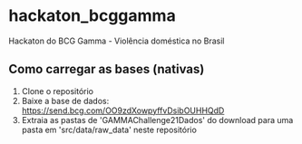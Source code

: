 # hackaton_bcggamma
Hackaton do BCG Gamma - Violência doméstica no Brasil


## Como carregar as bases (nativas)

1. Clone o repositório
2. Baixe a base de dados: https://send.bcg.com/OO9zdXowpyffvDsibOUHHQdD
3. Extraia as pastas de 'GAMMAChallenge21Dados' do download para uma pasta em 'src/data/raw_data' neste repositório
